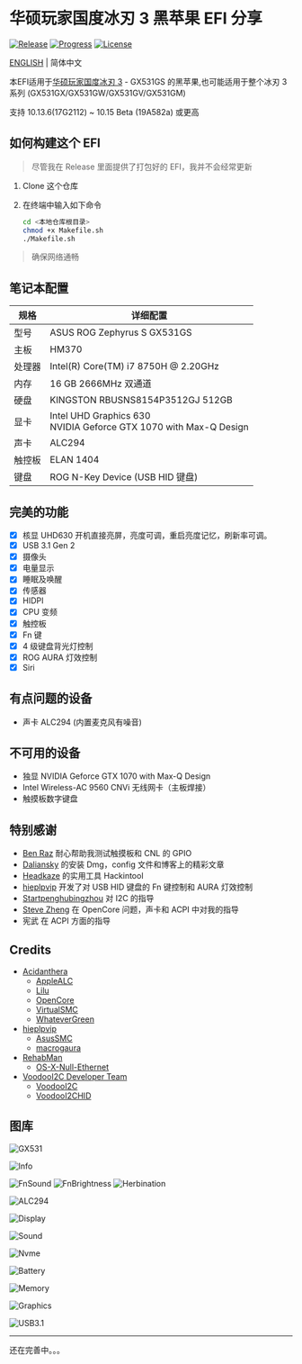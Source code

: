 # 华硕玩家国度冰刃 3 黑苹果 EFI 分享

[![Release](https://img.shields.io/github/release/williambj1/Hackintosh-EFI-Asus-Zephyrus-S-GX531.svg)](https://github.com/williambj1/Hackintosh-EFI-Asus-Zephyrus-S-GX531/releases)
[![Progress](https://img.shields.io/badge/Progress-完善中-ff69b4.svg)](https://github.com/williambj1/Hackintosh-EFI-Asus-Zephyrus-S-GX531/blob/master/README.md)
[![License](https://img.shields.io/badge/License-GPLv3-lightgrey.svg)](https://github.com/williambj1/Hackintosh-EFI-Asus-Zephyrus-S-GX531/blob/master/LICENSE)

[ENGLISH](https://github.com/williambj1/Hackintosh-EFI-Asus-Zephyrus-S-GX531/tree/master/README.md) | 简体中文

本EFI适用于[华硕玩家国度冰刃 3](https://www.asus.com.cn/ROG-Republic-Of-Gamers/ROG-Zephyrus-S-GX531/) - GX531GS 的黑苹果,也可能适用于整个冰刃 3 系列 (GX531GX/GX531GW/GX531GV/GX531GM)

支持 10.13.6(17G2112) ~ 10.15 Beta (19A582a) 或更高

## 如何构建这个 EFI

> 尽管我在 Release 里面提供了打包好的 EFI，我并不会经常更新

1. Clone 这个仓库
1. 在终端中输入如下命令

   ```bash
   cd <本地仓库根目录>
   chmod +x Makefile.sh
   ./Makefile.sh
   ```

> 确保网络通畅

## 笔记本配置

| 规格   | 详细配置                                                                |
| ------ | ----------------------------------------------------------------------- |
| 型号   | ASUS ROG Zephyrus S GX531GS                                             |
| 主板   | HM370                                                                   |
| 处理器 | Intel(R) Core(TM) i7 8750H @ 2.20GHz                                    |
| 内存   | 16 GB  2666MHz 双通道                                                   |
| 硬盘   | KINGSTON RBUSNS8154P3512GJ 512GB                                        |
| 显卡   | Intel UHD Graphics 630 <br /> NVIDIA Geforce GTX 1070 with Max-Q Design |
| 声卡   | ALC294                                                                  |
| 触控板 | ELAN 1404                                                               |
| 键盘   | ROG N-Key Device (USB HID 键盘)                                         |

## 完美的功能

- [x] 核显 UHD630 开机直接亮屏，亮度可调，重启亮度记忆，刷新率可调。
- [x] USB 3.1 Gen 2
- [x] 摄像头
- [x] 电量显示
- [x] 睡眠及唤醒
- [x] 传感器
- [x] HIDPI
- [x] CPU 变频
- [x] 触控板
- [x] Fn 键
- [x] 4 级键盘背光灯控制
- [x] ROG AURA 灯效控制
- [x] Siri

## 有点问题的设备

- 声卡 ALC294 (内置麦克风有噪音)
  
## 不可用的设备

- 独显 NVIDIA Geforce GTX 1070 with Max-Q Design
- Intel Wireless-AC 9560 CNVi 无线网卡（主板焊接）
- 触摸板数字键盘

## 特别感谢

- [Ben Raz](https://github.com/ben9923) 耐心帮助我测试触摸板和 CNL 的 GPIO
- [Daliansky](https://github.com/daliansky) 的安装 Dmg，config 文件和博客上的精彩文章
- [Headkaze](https://github.com/headkaze) 的实用工具 Hackintool
- [hieplpvip](https://github.com/hieplpvip) 开发了对 USB HID 键盘的 Fn 键控制和 AURA 灯效控制
- [Startpenghubingzhou](https://github.com/penghubingzhou) 对 I2C 的指导
- [Steve Zheng](https://github.com/stevezhengshiqi) 在 OpenCore 问题，声卡和 ACPI 中对我的指导
- 宪武 在 ACPI 方面的指导

## Credits

- [Acidanthera](https://github.com/acidanthera)
  - [AppleALC](https://github.com/acidanthera/AppleALC)
  - [Lilu](https://github.com/acidanthera/Lilu)
  - [OpenCore](https://github.com/acidanthera/OpenCorePkg)
  - [VirtualSMC](https://github.com/acidanthera/VirtualSMC)
  - [WhateverGreen](https://github.com/acidanthera/WhateverGreen)
- [hieplpvip](https://github.com/hieplpvip)
  - [AsusSMC](https://github.com/hieplpvip/AsusSMC)
  - [macrogaura](https://github.com/hieplpvip/macrogaura)
- [RehabMan](https://github.com/RehabMan)
  - [OS-X-Null-Ethernet](https://github.com/RehabMan/OS-X-Null-Ethernet)
- [VoodooI2C Developer Team](https://voodooi2c.github.io/#Credits%20and%20Acknowledgments/Credits%20and%20Acknowledgments)
  - [VoodooI2C](https://github.com/alexandred/VoodooI2C)
  - [VoodooI2CHID](https://github.com/alexandred/VoodooI2C)

## 图库

![GX531](https://github.com/williambj1/Hackintosh-EFI-Asus-Zephyrus-S-GX531/blob/master/Resources/GX531.png)

![Info](https://github.com/williambj1/Hackintosh-EFI-Asus-Zephyrus-S-GX531/blob/master/Resources/1.png)

![FnSound](https://github.com/williambj1/Hackintosh-EFI-Asus-Zephyrus-S-GX531/blob/master/Resources/2.png)
![FnBrightness](https://github.com/williambj1/Hackintosh-EFI-Asus-Zephyrus-S-GX531/blob/master/Resources/3.png)
![Herbination](https://github.com/williambj1/Hackintosh-EFI-Asus-Zephyrus-S-GX531/blob/master/Resources/Herbination.png)

![ALC294](https://github.com/williambj1/Hackintosh-EFI-Asus-Zephyrus-S-GX531/blob/master/Resources/4.png)

![Display](https://github.com/williambj1/Hackintosh-EFI-Asus-Zephyrus-S-GX531/blob/master/Resources/5.png)

![Sound](https://github.com/williambj1/Hackintosh-EFI-Asus-Zephyrus-S-GX531/blob/master/Resources/6.png)

![Nvme](https://github.com/williambj1/Hackintosh-EFI-Asus-Zephyrus-S-GX531/blob/master/Resources/7.png)

![Battery](https://github.com/williambj1/Hackintosh-EFI-Asus-Zephyrus-S-GX531/blob/master/Resources/8.png)

![Memory](https://github.com/williambj1/Hackintosh-EFI-Asus-Zephyrus-S-GX531/blob/master/Resources/9.png)

![Graphics](https://github.com/williambj1/Hackintosh-EFI-Asus-Zephyrus-S-GX531/blob/master/Resources/10.png)

![USB3.1](https://github.com/williambj1/Hackintosh-EFI-Asus-Zephyrus-S-GX531/blob/master/Resources/11.png)

---

还在完善中。。。
